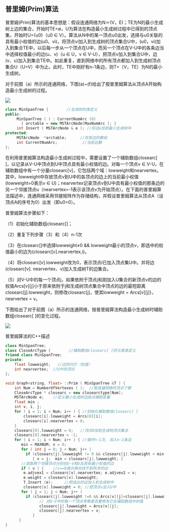 ## 普里姆(Prim)算法

普里姆(Prim)算法的基本思想是：假设连通网络为N＝(V，E)；TE为N的最小生成树上边的集合，开始时TE=∅，U为算法在构造最小生成树过程中已得到的顶点集，开始时U={u0}（u0 ∈ V）。算法从N中的某一顶点u0出发，选择与u0关联的具有最小权值的边(u0、vi)，将顶点vi加入到生成树的顶点集合U中，(u0，vi)加入到集合TE中，以后每一步从一个顶点在U中，而另一个顶点在V-U中的各条边当中选择权值最小的边(u、v)（u ∈ U，v ∈ V-U），把顶点v加入到集合U中，边(v、u)加入到集合TE中。如此重复，直到网络中的所有顶点都加入到生成树顶点集合U（U=V）中为止。此时，TE中刚好有n-1条边，则T=（V，TE）为N的最小生成树。

对于前图（a）所示的连通网络，下图(a)~(f)给出了按普里姆算法从顶点A开始构造最小生成树的过程。 

![](img/prim.png)

```c++
class MinSpanTree {        //生成树的类定义
public:
     MinSpanTree ( ) : CurrentNumArc (0)
       { arctable = new MSTArcNode[MaxNumArc ]; }
     int Insert ( MSTArcNode & e ); //将边e加到最小生成树中
protected:
     MSTArcNode  *arctable;      //存放边的数组
     int CurrentNumArc;           //当前边数
};
```

在利用普里姆算法构造最小生成树过程中，需要设置了一个辅助数组closearc[ ]，以记录从V-U中顶点到U中顶点具有最小权值的边。对每一个顶点v ∈ V-U，在辅助数组中有一个分量closearc[v]，它包括两个域：lowweight和nearvertex。其中，lowweight中存放顶点v到U中的各顶点的边上的当前最小权值(lowweight=0表示v ∈ U)；nearvertex记录顶点v到U中具有最小权值的那条边的另一个邻接顶点u（nearvertex=-1表示该顶点v为开始顶点）。在下面的普里姆算法描述中，连通网络采用邻接矩阵作为存储结构，并假设普里姆算法从顶点A（设顶点A的序号为0）出发（即u0=0）。 

普里姆算法步骤如下：

（1）初始化辅助数组closearc[]；

（2）重复下列步骤（3）和（4）n-1次

（3）在closearc[]中选择lowweight≠0 && lowweight最小的顶点v，即选中的权值最小的边为(closearc[v].nearvertex,i)。

（4）将closearc[v].lowweight改为0，表示顶点i已加入顶点集U中。并将边(closearc[v]. nearvertex、v)加入生成树T的边集合。

（5）对V-U中的每一个顶点j，如果依附于顶点j和刚加入U集合的新顶点v的边的权值Arcs\[v]\[j]小于原来依附于j和生成树顶点集合中顶点的边的最短距离closearc\[j].lowweight，则修改closearc\[j]，使其lowweight = Arcs\[v][j]}，nearvertex = v。

下图给出了对于前图（a）所示的连通网络，按普里姆算法构造最小生成树时辅助数组closearc[ ]的变化过程。

![](img/prim2.png)

普里姆算法的C++描述

```c++
class MinSpanTree;
class CloseArcType {        //辅助数组closearc[ ]的元素类定义
friend class MinSpanTree;
private:
    float lowweight;   //边的代价（权值）
    int nearvertex;  //U中的顶点
};

void Graph<string, float> ::Prim ( MinSpanTree &T ) {
    int Num = NumberOfVertexes ( );  //取连通网络的顶点个数
    CloseArcType * closearc = new closearctype[Num];
    MSTArcNode e;    //定义最小生成树边结点辅助变量
    float min ;
    int v, i, j;
    for ( i = 1; i < Num; i++ ) { //初始化辅助数组closearc[ ]
        closearc[i].lowweight = Arcs[0][i];
        closearc[i].nearvertex = 0;
    }
	closearc[0].lowweight = 0;   //顶点0加到生成树顶点集合
    closearc[0].nearvertex = -1;  
    for ( i = 1; i < Num; i++ ) { //循环n-1次, 加入n-1条边
       min = MAXNUM; v = 0;
       for ( int j = 0; j < Num; j++ )
         if (closearc[j].lowweight != 0 && closearc[j].lowweight < min )
            { v = j;  min = closearc[j].lowweight; }
       //选取两个邻接顶点分别在U-V和U且具有最小权值的边
       if ( v ) {    //v==0表示再也找不到所求的边
        e.adjvex1 = closearc[v].nearvertex; e.adjvex2 = v;
        e.weight = closearc[v].lowweight;           
        T.Insert (e);     //把选出的边加入到生成树中
        closearc[v].lowweight = 0; //把顶点v加入U中
       for ( j = 1; j < Num; j++ )
         if (closearc[j].lowweight !=0 && Arcs[v][j]<closearc[j].lowweight ) {
 			   // 对U-V中的每一个顶点考察是否要修改它在辅助数组中的值
               closearc[j].lowweight = Arcs[v][j];
               closearc[j].nearvertex = v;
            }
      }
}
```